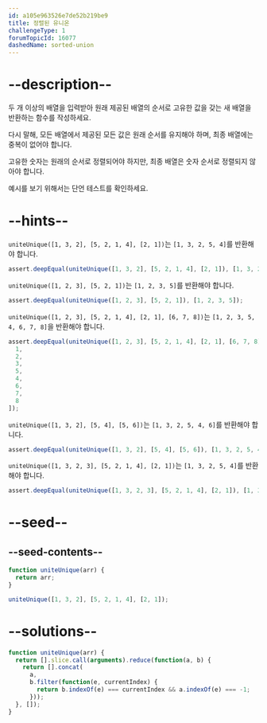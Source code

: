 ```yaml
---
id: a105e963526e7de52b219be9
title: 정렬된 유니온
challengeType: 1
forumTopicId: 16077
dashedName: sorted-union
---
```


# --description--

두 개 이상의 배열을 입력받아 원래 제공된 배열의 순서로 고유한 값을 갖는 새 배열을 반환하는 함수를 작성하세요.

다시 말해, 모든 배열에서 제공된 모든 값은 원래 순서를 유지해야 하며, 최종 배열에는 중복이 없어야 합니다.

고유한 숫자는 원래의 순서로 정렬되어야 하지만, 최종 배열은 숫자 순서로 정렬되지 않아야 합니다.

예시를 보기 위해서는 단언 테스트를 확인하세요.

# --hints--

`uniteUnique([1, 3, 2], [5, 2, 1, 4], [2, 1])`는 `[1, 3, 2, 5, 4]`를 반환해야 합니다.

```js
assert.deepEqual(uniteUnique([1, 3, 2], [5, 2, 1, 4], [2, 1]), [1, 3, 2, 5, 4]);
```

`uniteUnique([1, 2, 3], [5, 2, 1])`는 `[1, 2, 3, 5]`를 반환해야 합니다.

```js
assert.deepEqual(uniteUnique([1, 2, 3], [5, 2, 1]), [1, 2, 3, 5]);
```

`uniteUnique([1, 2, 3], [5, 2, 1, 4], [2, 1], [6, 7, 8])`는 `[1, 2, 3, 5, 4, 6, 7, 8]`을 반환해야 합니다.

```js
assert.deepEqual(uniteUnique([1, 2, 3], [5, 2, 1, 4], [2, 1], [6, 7, 8]), [
  1,
  2,
  3,
  5,
  4,
  6,
  7,
  8
]);
```

`uniteUnique([1, 3, 2], [5, 4], [5, 6])`는 `[1, 3, 2, 5, 4, 6]`를 반환해야 합니다.

```js
assert.deepEqual(uniteUnique([1, 3, 2], [5, 4], [5, 6]), [1, 3, 2, 5, 4, 6]);
```

`uniteUnique([1, 3, 2, 3], [5, 2, 1, 4], [2, 1])`는 `[1, 3, 2, 5, 4]`를 반환해야 합니다.

```js
assert.deepEqual(uniteUnique([1, 3, 2, 3], [5, 2, 1, 4], [2, 1]), [1, 3, 2, 5, 4]);
```

# --seed--

## --seed-contents--

```js
function uniteUnique(arr) {
  return arr;
}

uniteUnique([1, 3, 2], [5, 2, 1, 4], [2, 1]);
```

# --solutions--

```js
function uniteUnique(arr) {
  return [].slice.call(arguments).reduce(function(a, b) {
    return [].concat(
      a, 
      b.filter(function(e, currentIndex) {
        return b.indexOf(e) === currentIndex && a.indexOf(e) === -1;
      }));
  }, []);
}
```
